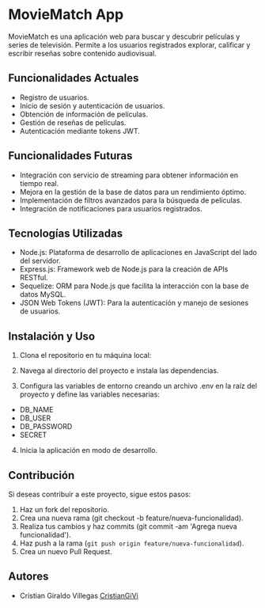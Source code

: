 # MovieMatch App

MovieMatch es una aplicación web para buscar y descubrir películas y series de televisión. Permite a los 
usuarios registrados explorar, calificar y escribir reseñas sobre contenido audiovisual.

## Funcionalidades Actuales

- Registro de usuarios.
- Inicio de sesión y autenticación de usuarios.
- Obtención de información de películas.
- Gestión de reseñas de películas.
- Autenticación mediante tokens JWT.

## Funcionalidades Futuras

- Integración con servicio de streaming para obtener información en tiempo real.
- Mejora en la gestión de la base de datos para un rendimiento óptimo.
- Implementación de filtros avanzados para la búsqueda de películas.
- Integración de notificaciones para usuarios registrados.

## Tecnologías Utilizadas

- Node.js: Plataforma de desarrollo de aplicaciones en JavaScript del lado del servidor.
- Express.js: Framework web de Node.js para la creación de APIs RESTful.
- Sequelize: ORM para Node.js que facilita la interacción con la base de datos MySQL.
- JSON Web Tokens (JWT): Para la autenticación y manejo de sesiones de usuarios.


## Instalación y Uso

1. Clona el repositorio en tu máquina local:

2. Navega al directorio del proyecto e instala las dependencias.
  
3. Configura las variables de entorno creando un archivo .env en la raíz del proyecto y define las variables necesarias:

- DB_NAME
- DB_USER
- DB_PASSWORD
- SECRET

4. Inicia la aplicación en modo de desarrollo.

## Contribución

Si deseas contribuir a este proyecto, sigue estos pasos:

1. Haz un fork del repositorio.
2. Crea una nueva rama (git checkout -b feature/nueva-funcionalidad).
3. Realiza tus cambios y haz commits (git commit -am 'Agrega nueva funcionalidad').
4. Haz push a la rama (`git push origin feature/nueva-funcionalidad`).
5. Crea un nuevo Pull Request.

## Autores

- Cristian Giraldo Villegas [CristianGiVi](https://github.com/CristianGiVi)
